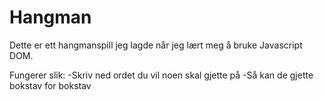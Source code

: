 # Hangman

Dette er ett hangmanspill jeg lagde når jeg lært meg å bruke Javascript DOM.

Fungerer slik:
  -Skriv ned ordet du vil noen skal gjette på
  -Så kan de gjette bokstav for bokstav

